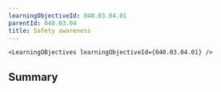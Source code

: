 ```yaml
---
learningObjectiveId: 040.03.04.01
parentId: 040.03.04
title: Safety awareness
---
```


```tsx eval
<LearningOBjectives learningObjectiveId={040.03.04.01} />
```

## Summary
